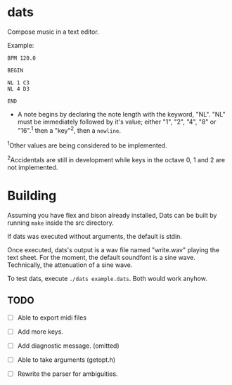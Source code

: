 # dats 
Compose music in a text editor.


Example: 
```
BPM 120.0

BEGIN

NL 1 C3
NL 4 D3

END 
```
- A note begins by declaring the note length with the keyword,
"NL". "NL" must be immediately followed by it's value; either "1", "2",
"4", "8" or "16".<sup>1</sup> then a "key"<sup>2</sup>, then a `newline`.

<sup>1</sup>Other values are being considered to be implemented.

<sup>2</sup>Accidentals are still in development while keys in the octave
0, 1 and 2 are not implemented.


# Building 
Assuming you have flex and bison already installed, Dats can
be built by running `make` inside the src directory.

If dats was executed without arguments, the default is stdin.

Once executed, dats's output is a wav file named "write.wav" playing
the text sheet.  For the moment, the default soundfont is a sine
wave. Technically, the attenuation of a sine wave.

To test dats, execute `./dats example.dats`.
Both would work anyhow.

## TODO
- [ ] Able to export midi files

- [ ] Add more keys.

- [ ] Add diagnostic message. (omitted)

- [ ] Able to take arguments (getopt.h)

- [ ] Rewrite the parser for ambiguities.




